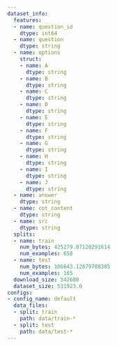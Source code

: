 ```yaml
---
dataset_info:
  features:
  - name: question_id
    dtype: int64
  - name: question
    dtype: string
  - name: options
    struct:
    - name: A
      dtype: string
    - name: B
      dtype: string
    - name: C
      dtype: string
    - name: D
      dtype: string
    - name: E
      dtype: string
    - name: F
      dtype: string
    - name: G
      dtype: string
    - name: H
      dtype: string
    - name: I
      dtype: string
    - name: J
      dtype: string
  - name: answer
    dtype: string
  - name: cot_content
    dtype: string
  - name: src
    dtype: string
  splits:
  - name: train
    num_bytes: 425279.87120291614
    num_examples: 658
  - name: test
    num_bytes: 106643.12879708385
    num_examples: 165
  download_size: 342680
  dataset_size: 531923.0
configs:
- config_name: default
  data_files:
  - split: train
    path: data/train-*
  - split: test
    path: data/test-*
---
```

